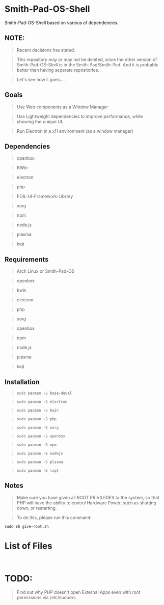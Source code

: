 # Smith-Pad-OS-Shell
Smith-Pad-OS-Shell based on various of dependencies.


## NOTE: 

> Recent decisions has stated. 

> This repository may or may not be deleted, since the other version 
> of Smith-Pad-OS-Shell is in the Smith-Pad/Smith-Pad. And it is
> probably better than having separate repositories. 

> Let's see how it goes.... 



## Goals 

> Use Web components as a Window Manager 

> Use Lightweight dependencies to improve performance, while showing the unique 
> UI. 


> Run Electron in a x11 environment (as a window manager)





## Dependencies

> openbox 

> KWin

> electron

> php

> FOIL-UI-Framework-Library

> xorg

> npm

> node.js

> plasma

> lxqt




## Requirements 

> Arch Linux or Smith-Pad-OS 

> openbox

> kwin

> electron

> php

> xorg 

> openbox 

> npm

> node.js

> plasma

> lxqt




## Installation 


> `sudo pacman -S base-devel`

> `sudo pacman -S electron` 

> `sudo pacman -S kwin`

> `sudo pacman -S php`

> `sudo pacman -S xorg`

> `sudo pacman -S openbox`

> `sudo pacman -S npm`

> `sudo pacman -S nodejs`

> `sudo pacman -S plasma`

> `sudo pacman -S lxqt`



## Notes 

> Make sure you have given all ROOT PRIVILEGES to the system, so that PHP 
> will have the ability to control Hardware Power, such as shutting down, 
> or restarting. 


> To do this, please run this command: 

`sudo sh give-root.sh`



# List of Files 

```shell


```


# TODO: 

> Find out why PHP doesn't open External Apps even with root permissions via /etc/sudoers

